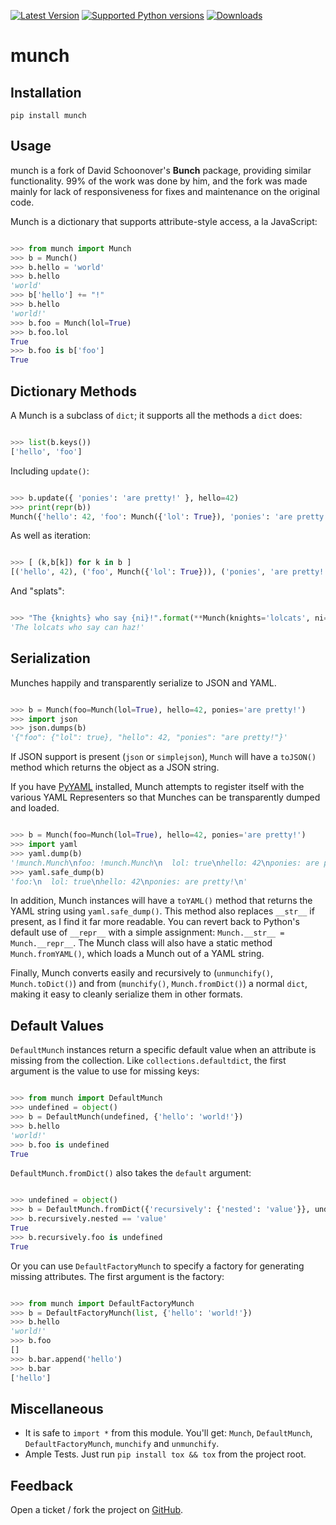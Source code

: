 [![Latest Version](https://img.shields.io/pypi/v/munch.svg)](https://pypi.python.org/pypi/munch/)
[![Supported Python versions](https://img.shields.io/pypi/pyversions/munch.svg)](https://pypi.python.org/pypi/munch/)
[![Downloads](https://img.shields.io/pypi/dm/munch.svg)](https://pypi.python.org/pypi/munch/)

munch
==========

Installation
-------------

```
pip install munch
```

Usage
-----

munch is a fork of David Schoonover's **Bunch** package, providing similar functionality. 99% of the work was done by him, and the fork was made mainly for lack of responsiveness for fixes and maintenance on the original code.

Munch is a dictionary that supports attribute-style access, a la JavaScript:

```python

>>> from munch import Munch
>>> b = Munch()
>>> b.hello = 'world'
>>> b.hello
'world'
>>> b['hello'] += "!"
>>> b.hello
'world!'
>>> b.foo = Munch(lol=True)
>>> b.foo.lol
True
>>> b.foo is b['foo']
True

```


Dictionary Methods
------------------

A Munch is a subclass of ``dict``; it supports all the methods a ``dict`` does:

```python

>>> list(b.keys())
['hello', 'foo']

```

Including ``update()``:

```python

>>> b.update({ 'ponies': 'are pretty!' }, hello=42)
>>> print(repr(b))
Munch({'hello': 42, 'foo': Munch({'lol': True}), 'ponies': 'are pretty!'})

```

As well as iteration:

```python

>>> [ (k,b[k]) for k in b ]
[('hello', 42), ('foo', Munch({'lol': True})), ('ponies', 'are pretty!')]

```

And "splats":

```python

>>> "The {knights} who say {ni}!".format(**Munch(knights='lolcats', ni='can haz'))
'The lolcats who say can haz!'

```


Serialization
-------------

Munches happily and transparently serialize to JSON and YAML.

```python

>>> b = Munch(foo=Munch(lol=True), hello=42, ponies='are pretty!')
>>> import json
>>> json.dumps(b)
'{"foo": {"lol": true}, "hello": 42, "ponies": "are pretty!"}'

```

If JSON support is present (``json`` or ``simplejson``), ``Munch`` will have a ``toJSON()`` method which returns the object as a JSON string.

If you have [PyYAML](http://pyyaml.org/wiki/PyYAML) installed, Munch attempts to register itself with the various YAML Representers so that Munches can be transparently dumped and loaded.

```python

>>> b = Munch(foo=Munch(lol=True), hello=42, ponies='are pretty!')
>>> import yaml
>>> yaml.dump(b)
'!munch.Munch\nfoo: !munch.Munch\n  lol: true\nhello: 42\nponies: are pretty!\n'
>>> yaml.safe_dump(b)
'foo:\n  lol: true\nhello: 42\nponies: are pretty!\n'

```

In addition, Munch instances will have a ``toYAML()`` method that returns the YAML string using ``yaml.safe_dump()``. This method also replaces ``__str__`` if present, as I find it far more readable. You can revert back to Python's default use of ``__repr__`` with a simple assignment: ``Munch.__str__ = Munch.__repr__``. The Munch class will also have a static method ``Munch.fromYAML()``, which loads a Munch out of a YAML string.

Finally, Munch converts easily and recursively to (``unmunchify()``, ``Munch.toDict()``) and from (``munchify()``, ``Munch.fromDict()``) a normal ``dict``, making it easy to cleanly serialize them in other formats.


Default Values
--------------

``DefaultMunch`` instances return a specific default value when an attribute is missing from the collection. Like ``collections.defaultdict``, the first argument is the value to use for missing keys:

```python

>>> from munch import DefaultMunch
>>> undefined = object()
>>> b = DefaultMunch(undefined, {'hello': 'world!'})
>>> b.hello
'world!'
>>> b.foo is undefined
True

```

``DefaultMunch.fromDict()`` also takes the ``default`` argument:

```python

>>> undefined = object()
>>> b = DefaultMunch.fromDict({'recursively': {'nested': 'value'}}, undefined)
>>> b.recursively.nested == 'value'
True
>>> b.recursively.foo is undefined
True

```

Or you can use ``DefaultFactoryMunch`` to specify a factory for generating missing attributes. The first argument is the factory:

```python

>>> from munch import DefaultFactoryMunch
>>> b = DefaultFactoryMunch(list, {'hello': 'world!'})
>>> b.hello
'world!'
>>> b.foo
[]
>>> b.bar.append('hello')
>>> b.bar
['hello']

```


Miscellaneous
-------------

* It is safe to ``import *`` from this module. You'll get: ``Munch``, ``DefaultMunch``, ``DefaultFactoryMunch``, ``munchify`` and ``unmunchify``.
* Ample Tests. Just run ``pip install tox && tox`` from the project root.

Feedback
--------

Open a ticket / fork the project on [GitHub](http://github.com/Infinidat/munch).
